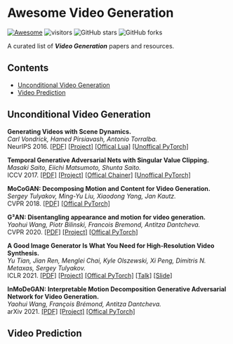 # Awesome Video Generation

[![Awesome](https://cdn.rawgit.com/sindresorhus/awesome/d7305f38d29fed78fa85652e3a63e154dd8e8829/media/badge.svg)](https://github.com/sindresorhus/awesome)  ![visitors](https://visitor-badge.glitch.me/badge?page_id=Xiefan-Guo/Awesome-Video-Generation) ![GitHub stars](https://img.shields.io/github/stars/Xiefan-Guo/Awesome-Video-Generation?color=green)  ![GitHub forks](https://img.shields.io/github/forks/Xiefan-Guo/Awesome-Video-Generation?color=9cf)

A curated list of ***Video Generation*** papers and resources.

## Contents

- [Unconditional Video Generation](#unconditional-video-generation)
- [Video Prediction](#video-prediction)



## Unconditional Video Generation

**Generating Videos with Scene Dynamics.**<br>
*Carl Vondrick, Hamed Pirsiavash, Antonio Torralba.*<br>
NeurIPS 2016. [[PDF]](http://www.cs.columbia.edu/~vondrick/tinyvideo/paper.pdf) [[Project]](http://www.cs.columbia.edu/~vondrick/tinyvideo/) [[Offical Lua]](https://github.com/cvondrick/videogan) [[Unoffical PyTorch]](https://github.com/batsa003/videogan)

**Temporal Generative Adversarial Nets with Singular Value Clipping.**<br>
*Masaki Saito, Eiichi Matsumoto, Shunta Saito.*<br>
ICCV 2017. [[PDF]](https://arxiv.org/pdf/1611.06624.pdf) [[Project]](https://pfnet-research.github.io/tgan/) [[Offical Chainer]](https://github.com/pfnet-research/tgan) [[Unoffical PyTorch]](https://github.com/proceduralia/tgan-pytorch)

**MoCoGAN: Decomposing Motion and Content for Video Generation.**<br>
*Sergey Tulyakov, Ming-Yu Liu, Xiaodong Yang, Jan Kautz.*<br>
CVPR 2018. [[PDF]](https://arxiv.org/pdf/1707.04993.pdf) [[Offical PyTorch]](https://github.com/sergeytulyakov/mocogan)

**G³AN:  Disentangling appearance and motion for video generation.**<br>
*Yaohui Wang, Piotr Bilinski, Francois Bremond, Antitza Dantcheva.*<br>
CVPR 2020. [[PDF]](https://arxiv.org/pdf/1912.05523.pdf) [[Project]](https://wyhsirius.github.io/G3AN/) [[Offical PyTorch]](https://github.com/wyhsirius/g3an-project)

**A Good Image Generator Is What You Need for High-Resolution Video Synthesis.**<br>
*Yu Tian, Jian Ren, Menglei Chai, Kyle Olszewski, Xi Peng, Dimitris N. Metaxas, Sergey Tulyakov.*<br>
ICLR 2021. [[PDF]](https://arxiv.org/pdf/2104.15069.pdf) [[Project]](https://bluer555.github.io/MoCoGAN-HD/) [[Offical PyTorch]](https://github.com/snap-research/MoCoGAN-HD) [[Talk]](https://papertalk.org/papertalks/29015) [[Slide]](https://iclr.cc/media/Slides/iclr/2021/virtual(03-08-00)-03-08-00UTC-2810-a_good_image.pdf)

**InMoDeGAN: Interpretable Motion Decomposition Generative Adversarial Network for Video Generation.**<br>
*Yaohui Wang, François Brémond, Antitza Dantcheva.*<br>
arXiv 2021. [[PDF]](https://arxiv.org/pdf/2101.03049.pdf) [[Project]](https://wyhsirius.github.io/InMoDeGAN/) [[Offical PyTorch]](https://github.com/wyhsirius/InMoDeGAN-project)

## Video Prediction

